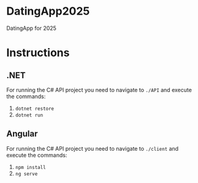 # DatingApp2025
DatingApp for 2025

# Instructions
## .NET
For running the C# API project you need to navigate to `./API` and execute the commands:

1. `dotnet restore`
1. `dotnet run`

## Angular
For running the C# API project you need to navigate to `./client` and execute the commands:

1. `npm install`
1. `ng serve`
